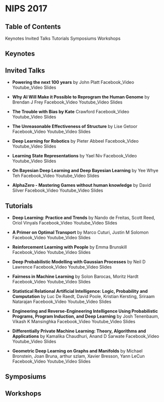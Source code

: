 # NIPS 2017


## Table of Contents
Keynotes
Invited Talks
Tutorials
Symposiums
Workshops

## Keynotes


## Invited Talks

- **Powering the next 100 years** by John Platt
  Facebook_Video  Youtube_Video  Slides

- **Why AI Will Make it Possible to Reprogram the Human Genome** by Brendan J Frey
  Facebook_Video  Youtube_Video  Slides

- **The Trouble with Bias by Kate** Crawford
  Facebook_Video  Youtube_Video  Slides

- **The Unreasonable Effectiveness of Structure** by Lise Getoor
  Facebook_Video  Youtube_Video  Slides

- **Deep Learning for Robotics** by Pieter Abbeel
  Facebook_Video  Youtube_Video  Slides

- **Learning State Representations** by Yael Niv
  Facebook_Video  Youtube_Video  Slides

- **On Bayesian Deep Learning and Deep Bayesian Learning** by Yee Whye Teh
  Facebook_Video  Youtube_Video  Slides

- **AlphaZero - Mastering Games without human knowledge** by David Silver
  Facebook_Video  Youtube_Video  Slides


## Tutorials

- **Deep Learning: Practice and Trends** by Nando de Freitas, Scott Reed, Oriol Vinyals
  Facebook_Video  Youtube_Video  Slides

- **A Primer on Optimal Transport** by Marco Cuturi, Justin M Solomon
  Facebook_Video  Youtube_Video  Slides

- **Reinforcement Learning with People** by Emma Brunskill
  Facebook_Video  Youtube_Video  Slides

- **Deep Probabilistic Modelling with Gaussian Processes** by Neil D Lawrence
  Facebook_Video  Youtube_Video  Slides

- **Fairness in Machine Learning** by Solon Barocas, Moritz Hardt
  Facebook_Video  Youtube_Video  Slides

- **Statistical Relational Artificial Intelligence: Logic, Probability and Computation** by Luc De Raedt, David Poole, Kristian Kersting, Sriraam Natarajan
  Facebook_Video  Youtube_Video  Slides

- **Engineering and Reverse-Engineering Intelligence Using Probabilistic Programs, Program Induction, and Deep Learning** by Josh Tenenbaum, Vikash K Mansinghka
  Facebook_Video  Youtube_Video  Slides

- **Differentially Private Machine Learning: Theory, Algorithms and Applications** by Kamalika Chaudhuri, Anand D Sarwate
  Facebook_Video  Youtube_Video  Slides

- **Geometric Deep Learning on Graphs and Manifolds** by Michael Bronstein, Joan Bruna, arthur szlam, Xavier Bresson, Yann LeCun
  Facebook_Video  Youtube_Video  Slides

## Symposiums

## Workshops
